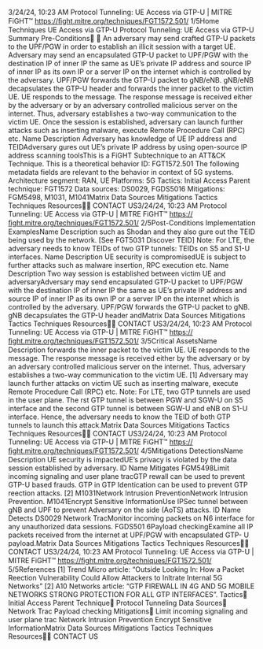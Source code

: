 3/24/24, 10:23 AM Protocol Tunneling: UE Access via GTP-U | MITRE FiGHT™
https://ﬁght.mitre.org/techniques/FGT1572.501/ 1/5Home Techniques UE Access via GTP-U
Protocol Tunneling: UE Access
via GTP-U
Summary
Pre-Conditions󰅂 󰅂
An adversary may send crafted GTP-U packets to the
UPF/PGW in order to establish an illicit session with a target
UE.
Adversary may send an encapsulated GTP-U packet to
UPF/PGW with the destination IP of inner IP the same as UE’s
private IP address and source IP of inner IP as its own IP or a
server IP on the internet which is controlled by the adversary.
UPF/PGW forwards the GTP-U packet to gNB/eNB. gNB/eNB
decapsulates the GTP-U header and forwards the inner packet
to the victim UE. UE responds to the message. The response
message is received either by the adversary or by an
adversary controlled malicious server on the internet. Thus,
adversary establishes a two-way communication to the victim
UE. Once the session is established, adversary can launch
further attacks such as inserting malware, execute Remote
Procedure Call (RPC) etc.
Name Description
Adversary has knowledge of UE
IP address and TEIDAdversary  gures out
UE’s private IP address
by using open-source IP
address scanning toolsThis is a FiGHT
Subtechnique to an ATT&CK
Technique.
This is a theoretical behavior
ID: FGT1572.501
The following metadata
fields are relevant to the
behavior in context of 5G
systems.
Architecture segment: RAN,
UE
Platforms: 5G
Tactics: Initial Access
Parent technique: FGT1572
Data sources: DS0029,
FGDS5016
Mitigations: FGM5498,
M1031, M1041Matrix Data Sources Mitigations Tactics Techniques Resources󰍝󰇙
CONTACT US3/24/24, 10:23 AM Protocol Tunneling: UE Access via GTP-U | MITRE FiGHT™
https://ﬁght.mitre.org/techniques/FGT1572.501/ 2/5Post-Conditions
Implementation ExamplesName Description
such as Shodan and
they also  gure out the
TEID being used by the
network. [See FGT5031
Discover TEID]
Note: For LTE, the
adversary needs to
know TEIDs of two GTP
tunnels: TEIDs on S5
and S1-U interfaces.
Name Description
UE security is compromisedUE is subject to further
attacks such as
malware insertion, RPC
execution etc.
Name Description
Two way session is established
between victim UE and adversaryAdversary may send
encapsulated GTP-U
packet to UPF/PGW
with the destination IP
of inner IP the same as
UE’s private IP address
and source IP of inner
IP as its own IP or a
server IP on the internet
which is controlled by
the adversary.
UPF/PGW forwards the
GTP-U packet to gNB.
gNB decapsulates the
GTP-U header andMatrix Data Sources Mitigations Tactics Techniques Resources󰍝󰇙
CONTACT US3/24/24, 10:23 AM Protocol Tunneling: UE Access via GTP-U | MITRE FiGHT™
https://ﬁght.mitre.org/techniques/FGT1572.501/ 3/5Critical AssetsName Description
forwards the inner
packet to the victim UE.
UE responds to the
message. The response
message is received
either by the adversary
or by an adversary
controlled malicious
server on the internet.
Thus, adversary
establishes a two-way
communication to the
victim UE. [1]
Adversary may launch
further attacks on
victim UE such as
inserting malware,
execute Remote
Procedure Call (RPC)
etc.
Note: For LTE, two GTP
tunnels are used in the
user plane. The  rst
GTP tunnel is between
PGW and SGW-U on S5
interface and the
second GTP tunnel is
between SGW-U and
eNB on S1-U interface.
Hence, the adversary
needs to know the TEID
of both GTP tunnels to
launch this attack.Matrix Data Sources Mitigations Tactics Techniques Resources󰍝󰇙
CONTACT US3/24/24, 10:23 AM Protocol Tunneling: UE Access via GTP-U | MITRE FiGHT™
https://ﬁght.mitre.org/techniques/FGT1572.501/ 4/5Mitigations
DetectionsName Description
UE security is impactedUE’s privacy is violated
by the data session
established by
adversary.
ID Name Mitigates
FGM5498Limit incoming
signaling and user
plane tra cGTP  rewall can be
used to prevent GTP-U
based frauds. GTP in
GTP Identi cation can
be used to prevent GTP
re ection attacks. [2]
M1031Network Intrusion
PreventionNetwork Intrusion
Prevention.
M1041Encrypt Sensitive
InformationUse IPSec tunnel
between gNB and UPF
to prevent Adversary on
the side (AoTS) attacks.
ID Name Detects
DS0029 Network Tra cMonitor incoming
packets on N6 interface
for any unauthorized
data sessions.
FGDS501
6Payload checkingExamine all IP packets
received from the
internet at UPF/PGW
with encapsulated GTP-
U payload.Matrix Data Sources Mitigations Tactics Techniques Resources󰍝󰇙
CONTACT US3/24/24, 10:23 AM Protocol Tunneling: UE Access via GTP-U | MITRE FiGHT™
https://ﬁght.mitre.org/techniques/FGT1572.501/ 5/5References
[1] Trend Micro article: “Outside Looking In: How a Packet
Re ection Vulnerability Could Allow Attackers to In ltrate
Internal 5G Networks”
[2] A10 Networks article: “GTP FIREWALL IN 4G AND 5G
MOBILE NETWORKS STRONG PROTECTION FOR ALL GTP
INTERFACES”.
Tactics󰅀
Initial Access
Parent Technique󰅀
Protocol Tunneling
Data Sources󰅀
Network Tra c
Payload checking
Mitigations󰅀
Limit incoming signaling and user plane tra c
Network Intrusion Prevention
Encrypt Sensitive InformationMatrix Data Sources Mitigations Tactics Techniques Resources󰍝󰇙
CONTACT US